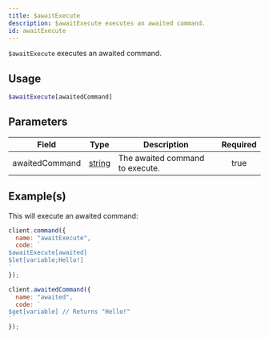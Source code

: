 ```yaml
---
title: $awaitExecute
description: $awaitExecute executes an awaited command.
id: awaitExecute
---
```


`$awaitExecute` executes an awaited command.

## Usage

```php
$awaitExecute[awaitedCommand]
```

## Parameters

| Field          | Type                                                                                              | Description                     | Required |
| -------------- | ------------------------------------------------------------------------------------------------- | ------------------------------- | :------: |
| awaitedCommand | [string](https://developer.mozilla.org/en-US/docs/Web/JavaScript/Reference/Global_Objects/String) | The awaited command to execute. |   true   |

## Example(s)

This will execute an awaited command:

```js
client.command({
  name: "awaitExecute",
  code: `
$awaitExecute[awaited]
$let[variable;Hello!]
`
});
```

```js
client.awaitedCommand({
  name: "awaited",
  code: `
$get[variable] // Returns "Hello!"
`
});
```